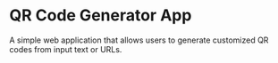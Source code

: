 # QR Code Generator App

A simple web application that allows users to generate customized QR codes from input text or URLs.
